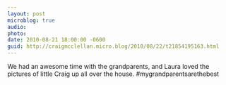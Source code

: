 ```yaml
---
layout: post
microblog: true
audio: 
photo: 
date: 2010-08-21 18:00:00 -0600
guid: http://craigmcclellan.micro.blog/2010/08/22/t21854195163.html
---
```

We had an awesome time with the grandparents, and Laura loved the pictures of little Craig up all over the house. #mygrandparentsarethebest

